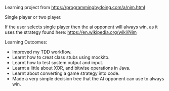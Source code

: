 Learning project from https://programmingbydoing.com/a/nim.html

Single player or two player.

If the user selects single player then the ai opponent will always win, as it uses the strategy found here: https://en.wikipedia.org/wiki/Nim

Learning Outcomes:
- Improved my TDD workflow.
- Learnt how to creat class stubs using mockito.
- Learnt how to test system output and input.
- Learnt a little about XOR, and bitwise operations in Java.
- Learnt about converting a game strategy into code.
- Made a very simple decision tree that the AI opponent can use to always win.